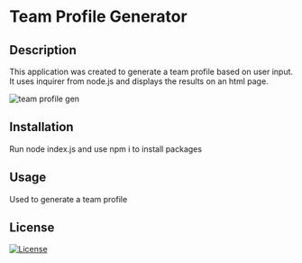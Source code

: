 # Team Profile Generator 


## Description 
This application was created to generate a team profile based on user input. It uses inquirer from node.js and displays the results on an html page. 
 
![team profile gen](https://user-images.githubusercontent.com/82686855/129998125-3cf4813b-7e08-4baf-9faf-27496075d6cb.JPG)

## Installation 
Run node index.js and use npm i to install packages

## Usage 
Used to generate a team profile 

## License 
[![License](https://img.shields.io/badge/license-MIT-blue.svg)](/LICENSE)



